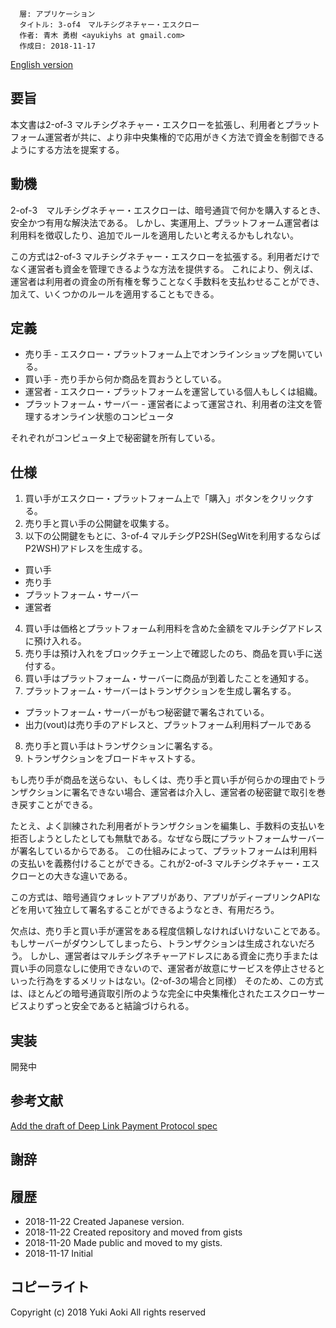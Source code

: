 ```
  層: アプリケーション
  タイトル: 3-of4　マルチシグネチャー・エスクロー
  作者: 青木 勇樹 <ayukiyhs at gmail.com>
  作成日: 2018-11-17
```

[English version](3-of-4-multisig-escrow.md)

## 要旨

本文書は2-of-3 マルチシグネチャー・エスクローを拡張し、利用者とプラットフォーム運営者が共に、より非中央集権的で応用がきく方法で資金を制御できるようにする方法を提案する。

## 動機

2-of-3　マルチシグネチャー・エスクローは、暗号通貨で何かを購入するとき、安全かつ有用な解決法である。
しかし、実運用上、プラットフォーム運営者は利用料を徴収したり、追加でルールを適用したいと考えるかもしれない。

この方式は2-of-3 マルチシグネチャー・エスクローを拡張する。利用者だけでなく運営者も資金を管理できるような方法を提供する。
これにより、例えば、運営者は利用者の資金の所有権を奪うことなく手数料を支払わせることができ、加えて、いくつかのルールを適用することもできる。

## 定義

* 売り手 - エスクロー・プラットフォーム上でオンラインショップを開いている。
* 買い手 - 売り手から何か商品を買おうとしている。
* 運営者 - エスクロー・プラットフォームを運営している個人もしくは組織。
* プラットフォーム・サーバー - 運営者によって運営され、利用者の注文を管理するオンライン状態のコンピュータ

それぞれがコンピュータ上で秘密鍵を所有している。

## 仕様

1. 買い手がエスクロー・プラットフォーム上で「購入」ボタンをクリックする。
2. 売り手と買い手の公開鍵を収集する。
3. 以下の公開鍵をもとに、3-of-4 マルチシグP2SH(SegWitを利用するならばP2WSH)アドレスを生成する。
  - 買い手
  - 売り手
  - プラットフォーム・サーバー
  - 運営者
4. 買い手は価格とプラットフォーム利用料を含めた金額をマルチシグアドレスに預け入れる。
5. 売り手は預け入れをブロックチェーン上で確認したのち、商品を買い手に送付する。
6. 買い手はプラットフォーム・サーバーに商品が到着したことを通知する。
7. プラットフォーム・サーバーはトランザクションを生成し署名する。
  * プラットフォーム・サーバーがもつ秘密鍵で署名されている。
  * 出力(vout)は売り手のアドレスと、プラットフォーム利用料プールである
8. 売り手と買い手はトランザクションに署名する。
9. トランザクションをブロードキャストする。

もし売り手が商品を送らない、もしくは、売り手と買い手が何らかの理由でトランザクションに署名できない場合、運営者は介入し、運営者の秘密鍵で取引を巻き戻すことができる。

たとえ、よく訓練された利用者がトランザクションを編集し、手数料の支払いを拒否しようとしたとしても無駄である。なぜなら既にプラットフォームサーバーが署名しているからである。
この仕組みによって、プラットフォームは利用料の支払いを義務付けることができる。これが2-of-3 マルチシグネチャー・エスクローとの大きな違いである。

この方式は、暗号通貨ウォレットアプリがあり、アプリがディープリンクAPIなどを用いて独立して署名することができるようなとき、有用だろう。

欠点は、売り手と買い手が運営をある程度信頼しなければいけないことである。もしサーバーがダウンしてしまったら、トランザクションは生成されないだろう。
しかし、運営者はマルチシグネチャーアドレスにある資金に売り手または買い手の同意なしに使用できないので、運営者が故意にサービスを停止させるといった行為をするメリットはない。(2-of-3の場合と同様）
そのため、この方式は、ほとんどの暗号通貨取引所のような完全に中央集権化されたエスクローサービスよりずっと安全であると結論づけられる。

## 実装

開発中

## 参考文献

[Add the draft of Deep Link Payment Protocol spec](https://github.com/bitcoincashorg/bitcoincash.org/pull/145)

## 謝辞

## 履歴

* 2018-11-22 Created Japanese version.
* 2018-11-22 Created repository and moved from gists
* 2018-11-20 Made public and moved to my gists.
* 2018-11-17 Initial

## コピーライト

Copyright (c) 2018 Yuki Aoki
All rights reserved
